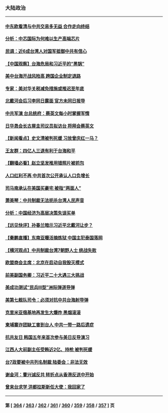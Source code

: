### 大陆政治
---
#### [中东欧看清与中共交易多无益 合作走向终结](../../pages/ncid277/n13804541.md) 
#### [分析：中芯国际为何难以生产高端芯片](../../pages/ncid277/n13803923.md) 
#### [民调：近6成台湾人对国军抵御中共有信心](../../pages/ncid277/n13804382.md) 
#### [【中国观察】台海危局和习近平的“黑锅”](../../pages/ncid277/n13804434.md) 
#### [美中台海开战风险高 跨国企业制定退路](../../pages/ncid277/n13804488.md) 
#### [专家：美对华关税减免措施或推迟至年底](../../pages/ncid277/n13804428.md) 
#### [北戴河会后习李同日露面 官方未同日报导](../../pages/ncid277/n13804357.md) 
#### [中共军演 台总统府：蔡英文每小时掌握军情](../../pages/ncid277/n13804344.md) 
#### [日华恳会长古屋圭司议员拟访台 将拜会蔡英文](../../pages/ncid277/n13804115.md) 
#### [【新闻看点】史文清被判死缓 习放曾庆红一马？](../../pages/ncid277/n13803995.md) 
#### [王友群：四亿人三退有利于台海和平](../../pages/ncid277/n13803979.md) 
#### [【翻墙必看】赵立坚发推用错照片被抓包](../../pages/ncid277/n13804173.md) 
#### [人口红利不再 中共首次公开承认人口负增长](../../pages/ncid277/n13804153.md) 
#### [司马南承认在美国买豪宅 被指“两面人”](../../pages/ncid277/n13804001.md) 
#### [萧美琴：中共制裁无法扼杀台湾人民声音](../../pages/ncid277/n13804038.md) 
#### [分析：中国经济为高层决策失误买单](../../pages/ncid277/n13803888.md) 
#### [【远见快评】孙春兰暗示习近平北戴河让步？](../../pages/ncid277/n13804000.md) 
#### [【秦鹏直播】东南亚曝活摘炼狱 中国主犯泰国落网](../../pages/ncid277/n13803978.md) 
#### [【横河观点】中共制裁台湾7朝野人士 统战失败](../../pages/ncid277/n13803958.md) 
#### [欧盟商会主席：北京在启动自我毁灭模式](../../pages/ncid277/n13803322.md) 
#### [前美副国务卿：习近平二十大遇三大挑战](../../pages/ncid277/n13793423.md) 
#### [美成功测试“民兵III型”洲际弹道导弹](../../pages/ncid277/n13803768.md) 
#### [美第七舰队司令：必须对抗中共台海射导弹](../../pages/ncid277/n13803817.md) 
#### [克里米亚俄基地再发生大爆炸 黑烟滚滚](../../pages/ncid277/n13803700.md) 
#### [柬埔寨诈团缺工害到台人 中共一带一路后遗症](../../pages/ncid277/n13803767.md) 
#### [抗共友日 韩国五年来首次参与美日反导演习](../../pages/ncid277/n13803746.md) 
#### [江西人大前副主任受贿近2亿、持枪 被判死缓](../../pages/ncid277/n13803712.md) 
#### [台7政要被中共列名制裁 陆委会：非法无效](../../pages/ncid277/n13803564.md) 
#### [谢金河：曹兴诚反共 转折点从香港反送中开始](../../pages/ncid277/n13803521.md) 
#### [曾来台求学 洪都拉斯新任大使：我回家了](../../pages/ncid277/n13803518.md) 

---
#### 第 [ [364](./364.md) / [363](./363.md) / [362](./362.md) / [361](./361.md) / [360](./360.md) / [359](./359.md) / [358](./358.md) / [357](./357.md) ] 页
